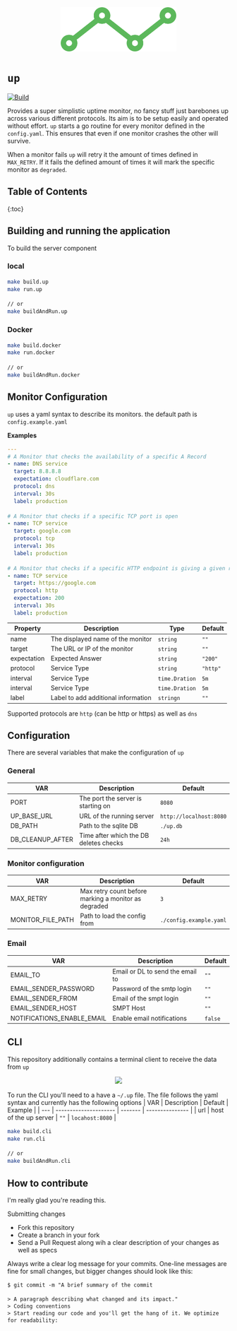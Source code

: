 <div align="center">
  <img height="100px" src="/assets/logo.svg" />
</div>

# `up`

[![Build](https://github.com/janwiemers/up/workflows/CI/badge.svg)](https://github.com/janwiemers/up/actions)

Provides a super simplistic uptime monitor, no fancy stuff just barebones up across various different protocols. Its aim is to be setup easily and operated without effort.
`up` starts a go routine for every monitor defined in the `config.yaml`. This ensures that even if one monitor crashes the other will survive.

When a monitor fails `up` will retry it the amount of times defined in `MAX_RETRY`. If it fails the defined amount of times it will mark the specific monitor as `degraded`.

## Table of Contents

{:toc}

## Building and running the application

To build the server component

### local

```sh
make build.up
make run.up

// or
make buildAndRun.up
```

### Docker

```sh
make build.docker
make run.docker

// or
make buildAndRun.docker
```

## Monitor Configuration

`up` uses a yaml syntax to describe its monitors.
the default path is `config.example.yaml`

**Examples**

```yaml
---
# A Monitor that checks the availability of a specific A Record
- name: DNS service
  target: 8.8.8.8
  expectation: cloudflare.com
  protocol: dns
  interval: 30s
  label: production

# A Monitor that checks if a specific TCP port is open
- name: TCP service
  target: google.com
  protocol: tcp
  interval: 30s
  label: production

# A Monitor that checks if a specific HTTP endpoint is giving a given response
- name: TCP service
  target: https://google.com
  protocol: http
  expectation: 200
  interval: 30s
  label: production
```

| Property    | Description                         | Type           | Default  |
| ----------- | ----------------------------------- | -------------- | -------- |
| name        | The displayed name of the monitor   | `string`       | `""`     |
| target      | The URL or IP of the monitor        | `string`       | `""`     |
| expectation | Expected Answer                     | `string`       | `"200"`  |
| protocol    | Service Type                        | `string`       | `"http"` |
| interval    | Service Type                        | `time.Dration` | `5m`     |
| interval    | Service Type                        | `time.Dration` | `5m`     |
| label       | Label to add additional information | `stringn`      | `""`     |

Supported protocols are `http` (can be http or https) as well as `dns`

## Configuration

There are several variables that make the configuration of `up`

### General

| VAR              | Description                            | Default                 |
| ---------------- | -------------------------------------- | ----------------------- |
| PORT             | The port the server is starting on     | `8080`                  |
| UP_BASE_URL      | URL of the running server              | `http://localhost:8080` |
| DB_PATH          | Path to the sqlite DB                  | `./up.db`               |
| DB_CLEANUP_AFTER | Time after which the DB deletes checks | `24h`                   |

### Monitor configuration

| VAR               | Description                                          | Default                 |
| ----------------- | ---------------------------------------------------- | ----------------------- |
| MAX_RETRY         | Max retry count before marking a monitor as degraded | `3`                     |
| MONITOR_FILE_PATH | Path to load the config from                         | `./config.example.yaml` |

### Email

| VAR                        | Description                      | Default |
| -------------------------- | -------------------------------- | ------- |
| EMAIL_TO                   | Email or DL to send the email to | `""`    |
| EMAIL_SENDER_PASSWORD      | Password of the smtp login       | `""`    |
| EMAIL_SENDER_FROM          | Email of the smpt login          | `""`    |
| EMAIL_SENDER_HOST          | SMPT Host                        | `""`    |
| NOTIFICATIONS_ENABLE_EMAIL | Enable email notifications       | `false` |

## CLI

This repository additionally contains a terminal client to receive the data from `up`

<div align="center">
  <img src="/assets/cli.svg" />
</div>

To run the CLI you'll need to a have a `~/.up` file. The file follows the yaml syntax and currently has the following options
| VAR | Description | Default | Example |
| --- | --------------------- | ------- | --------------- |
| url | host of the up server | `""` | `locahost:8080` |

```sh
make build.cli
make run.cli

// or
make buildAndRun.cli
```

## How to contribute

I'm really glad you're reading this.

Submitting changes

- Fork this repository
- Create a branch in your fork
- Send a Pull Request along wih a clear description of your changes as well as specs

Always write a clear log message for your commits. One-line messages are fine for small changes, but bigger changes should look like this:

```
$ git commit -m "A brief summary of the commit

> A paragraph describing what changed and its impact."
> Coding conventions
> Start reading our code and you'll get the hang of it. We optimize for readability:
```
